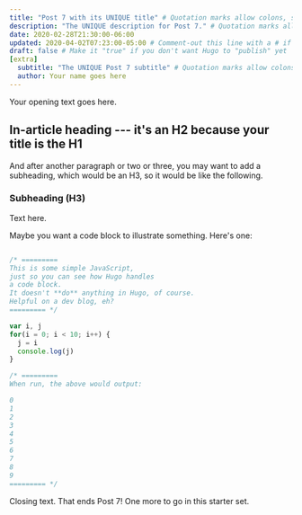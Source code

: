 ```yaml
---
title: "Post 7 with its UNIQUE title" # Quotation marks allow colons, semicolons, etc.
description: "The UNIQUE description for Post 7." # Quotation marks allow colons, semicolons, etc.
date: 2020-02-28T21:30:00-06:00
updated: 2020-04-02T07:23:00-05:00 # Comment-out this line with a # if content is unchanged
draft: false # Make it "true" if you don't want Hugo to "publish" yet
[extra]
  subtitle: "The UNIQUE Post 7 subtitle" # Quotation marks allow colons, semicolons, etc.
  author: Your name goes here
---
```


Your opening text goes here.

## In-article heading --- it's an H2 because your title is the H1

And after another paragraph or two or three, you may want to add a subheading, which would be an H3, so it would be like the following.

### Subheading (H3)

Text here.

Maybe you want a code block to illustrate something. Here's one:

```js

/* =========
This is some simple JavaScript, 
just so you can see how Hugo handles 
a code block.
It doesn't **do** anything in Hugo, of course.
Helpful on a dev blog, eh?
========= */

var i, j
for(i = 0; i < 10; i++) {
  j = i
  console.log(j)
}

/* ========= 
When run, the above would output:

0
1
2
3
4
5
6
7
8
9
========= */

```

Closing text. That ends Post 7! One more to go in this starter set.